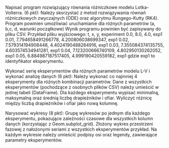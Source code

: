 Napisać program rozwiązujący równania różniczkowe modelu Lotka-Volterra. (6 pkt):
Należy skorzystać z metod rozwiązywania równań różniczkowych zwyczajnych (ODE) oraz algorytmu Rungego-Kutty (RK4).
Program powinien umożliwiać uruchamianie dla różnych parametrów (a, b,c, d, warunki początkowe)
Wynik programu powinien być zapisywany do pliku CSV.
Przykład pliku wyjściowego:
t, x, y, experiment
0.0, 8.0, 4.0, exp1
0.01, 7.794658491266778, 4.200806038699347, exp1
0.02, 7.579314194908448, 4.4024190488284916, exp1
0.03, 7.355084374135755, 4.603574534941281, exp1
0.04, 7.123200666740109, 4.802950130262052, exp1
0.05, 6.884987187517405, 4.999190420559182, exp1
gdzie exp1 to identyfikator eksperymentu.


Wykonać serię eksperymentów dla różnych parametrów modelu L-V i wykonać analizę danych (6 pkt):
Należy wykonać co najmniej 4 eksperymenty dla różnych kombinacji parametrów.
Dane z wszystkich eksperymentów (pochodzące z osobnych plików CSV) należy umieścić w jednej tabeli (DataFrame).
Dla każdego eksperymentu wypisać minimalną, maksymalną oraz średnią liczbę drapieżników i ofiar.
Wyliczyć różnicę między liczbą drapieżników i ofiar jako nową kolumnę.


Narysować wykresy (8 pkt):
Grupę wykresów po jednym dla każdego eksperymentu, pokazujące zależności czasowe dla wszystkich kolumn danych (korzystając z Geom.subplot_grid).
Złożony wykres przestrzeni fazowej z nałożonymi seriami z wszystkich eksperymentów przykład.
Na każdym wykresie należy umieścić podpisy osi oraz legendy, zawierające parametry eksperymentów.
